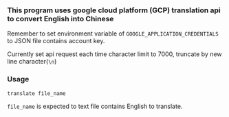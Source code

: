 ### This program uses google cloud platform (GCP) translation api to convert English into Chinese

Remember to set environment variable of `GOOGLE_APPLICATION_CREDENTIALS` to JSON file contains account key.

Currently set api request each time character limit to 7000, truncate by new line character(`\n`)

### Usage

`translate file_name`

`file_name` is expected to text file contains English to translate.
